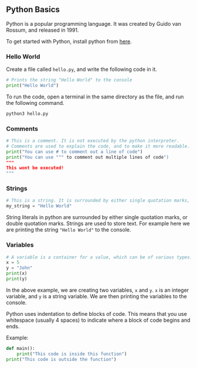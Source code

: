 ## Python Basics
Python is a popular programming language. It was created by Guido van Rossum, and released in 1991.

To get started with Python, install python from [here](https://www.python.org/downloads/).

### Hello World
Create a file called `hello.py`, and write the following code in it.
```py
# Prints the string "Hello World" to the console
print("Hello World")
```
To run the code, open a terminal in the same directory as the file, and run the following command.
```sh
python3 hello.py
```
### Comments
```py
# This is a comment. It is not executed by the python interpreter.
# Comments are used to explain the code, and to make it more readable.
print("You can use # to comment out a line of code")
print("You can use """ to comment out multiple lines of code")
"""
This wont be executed!
"""

```
### Strings
```py
# This is a string. It is surrounded by either single quotation marks, or double quotation marks.
my_string = "Hello World"
```
String literals in python are surrounded by either single quotation marks, or double quotation marks.
Strings are used to store text.
For example here we are printing the string `"Hello World"` to the console.

### Variables
```py
# A variable is a container for a value, which can be of various types. Kind of like in maths, where x = 5 means that x is equal to 5.
x = 5 
y = "John" 
print(x) 
print(y) 
```
In the above example, we are creating two variables, `x` and `y`. `x` is an integer variable, and `y` is a string variable. We are then printing the variables to the console.

Python uses indentation to define blocks of code. This means that you use whitespace (usually 4 spaces) to indicate where a block of code begins and ends.

Example:
```py
def main():
    print("This code is inside this function")
print("This code is outside the function")
```